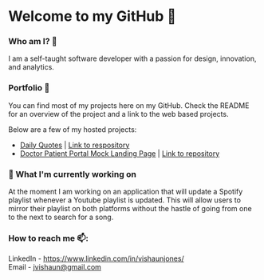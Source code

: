 # Welcome to my GitHub 👋

### Who am I? 🤔

I am a self-taught software developer with a passion for design, innovation, and analytics.

### Portfolio 📁

You can find most of my projects here on my GitHub. Check the README for an overview of the project and a link to the web based projects. 

Below are a few of my hosted projects:
* [Daily Quotes](https://dailyquotes-production.up.railway.app/) | [Link to respository](https://github.com/vishaunj/DailyQuotes)
* [Doctor Patient Portal Mock Landing Page](https://vishaunj.github.io/mocklandingpage/) | [Link to repository](https://github.com/vishaunj/mocklandingpage)

### 🔭 What I'm currently working on

At the moment I am working on an application that will update a Spotify playlist whenever a Youtube playlist is updated. This will allow users to mirror their playlist on both platforms without the hastle of going from one to the next to search for a song.


### How to reach me 📫:

LinkedIn - https://www.linkedin.com/in/vishaunjones/
<br />Email - jvishaun@gmail.com
<!--
**vishaunj/vishaunj** is a ✨ _special_ ✨ repository because its `README.md` (this file) appears on your GitHub profile.

Here are some ideas to get you started:

- 🔭 I’m currently working on ...
- 🌱 I’m currently learning ...
- 👯 I’m looking to collaborate on ...
- 🤔 I’m looking for help with ...
- 💬 Ask me about ...
- 📫 How to reach me: ...
- 😄 Pronouns: ...
- ⚡ Fun fact: ...
-->
